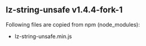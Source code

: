 ## lz-string-unsafe v1.4.4-fork-1

Following files are copied from npm (node_modules):

* lz-string-unsafe.min.js
